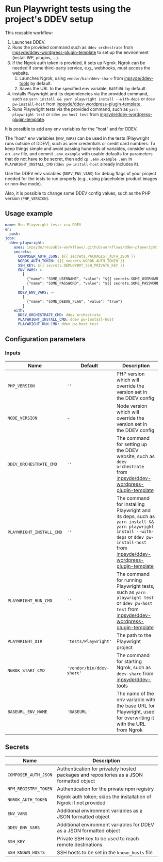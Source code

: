 # Run Playwright tests using the project's DDEV setup

This reusable workflow:

1. Launches DDEV.
2. Runs the provided command such as `ddev orchestrate`
   from [inpsyde/ddev-wordpress-plugin-template](https://github.com/inpsyde/ddev-wordpress-plugin-template)
   to set up the environment (install WP, plugins, ...).
3. If the Ngrok auth token is provided, it sets up Ngrok. Ngrok can be needed if some third-party
   service, e.g., webhooks, must access the website.
    1. Launches Ngrok, using `vendor/bin/ddev-share`
       from [inpsyde/ddev-tools](https://github.com/inpsyde/ddev-tools) by default.
    2. Saves the URL to the specified env variable, `BASEURL` by default.
4. Installs Playwright and its dependencies via the provided command, such as
   `yarn install && yarn playwright install --with-deps` or `ddev pw-install-host`
   from [inpsyde/ddev-wordpress-plugin-template](https://github.com/inpsyde/ddev-wordpress-plugin-template).
5. Runs Playwright tests via the provided command, such as `yarn playwright test` or
   `ddev pw-host test`
   from [inpsyde/ddev-wordpress-plugin-template](https://github.com/inpsyde/ddev-wordpress-plugin-template).

It is possible to add any env variables for the "host" and for DDEV.

The "host" env variables (`ENV_VARS`) can be used in the tests (Playwright runs outside of DDEV),
such as user credentials or credit card numbers. To keep things simple and avoid passing hundreds of
variables, consider using an `.env` file, and commit `.env.example` with usable defaults for
parameters that do not have to be secret, then add `cp .env.example .env` in
`PLAYWRIGHT_INSTALL_CMD` (`ddev pw-install-host` already includes it).

Use the DDEV env variables (`DDEV_ENV_VARS`) for debug flags of your project needed for the tests to
run properly (e.g., using placeholder product images or non-live mode).

Also, it is possible to change some DDEV config values, such as the PHP version (`PHP_VERSION`).

## Usage example

```yml
name: Run Playwright tests via DDEV
on:
  push:
jobs:
  ddev-playwright:
    uses: inpsyde/reusable-workflows/.github/workflows/ddev-playwright.yml@main
    secrets:
      COMPOSER_AUTH_JSON: ${{ secrets.PACKAGIST_AUTH_JSON }}
      NGROK_AUTH_TOKEN: ${{ secrets.NGROK_AUTH_TOKEN }}
      SSH_KEY: ${{ secrets.DEPLOYBOT_SSH_PRIVATE_KEY }}
      ENV_VARS: >-
        [
          {"name": "SOME_USERNAME", "value": "${{ secrets.SOME_USERNAME }}"},
          {"name": "SOME_PASSWORD", "value": "${{ secrets.SOME_PASSWORD }}"}
        ]
      DDEV_ENV_VARS: >-
        [
          {"name": "SOME_DEBUG_FLAG", "value": "true"}
        ]
    with:
      DDEV_ORCHESTRATE_CMD: ddev orchestrate
      PLAYWRIGHT_INSTALL_CMD: ddev pw-install-host
      PLAYWRIGHT_RUN_CMD: ddev pw-host test
```

## Configuration parameters

### Inputs

| Name                     | Default                   | Description                                                                                                                                                                                                                                          |
|--------------------------|---------------------------|------------------------------------------------------------------------------------------------------------------------------------------------------------------------------------------------------------------------------------------------------|
| `PHP_VERSION`            | `''`                      | PHP version which will override the version set in the DDEV config                                                                                                                                                                                   |
| `NODE_VERSION`           | -                         | Node version which will override the version set in the DDEV config                                                                                                                                                                                  |
| `DDEV_ORCHESTRATE_CMD`   | `''`                      | The command for setting up the DDEV website, such as `ddev orchestrate` from [inpsyde/ddev-wordpress-plugin-template](https://github.com/inpsyde/ddev-wordpress-plugin-template)                                                                     |
| `PLAYWRIGHT_INSTALL_CMD` | `''`                      | The command for installing Playwright and its deps, such as `yarn install && yarn playwright install --with-deps` or `ddev pw-install-host` from [inpsyde/ddev-wordpress-plugin-template](https://github.com/inpsyde/ddev-wordpress-plugin-template) |
| `PLAYWRIGHT_RUN_CMD`     | `''`                      | The command for running Playwright tests, such as `yarn playwright test` or `ddev pw-host test` from [inpsyde/ddev-wordpress-plugin-template](https://github.com/inpsyde/ddev-wordpress-plugin-template)                                             |
| `PLAYWRIGHT_DIR`         | `'tests/Playwright'`      | The path to the Playwright project                                                                                                                                                                                                                   | 
| `NGROK_START_CMD`        | `'vendor/bin/ddev-share'` | The command for starting Ngrok, such as `ddev-share` from [inpsyde/ddev-tools](https://github.com/inpsyde/ddev-tools)                                                                                                                                |
| `BASEURL_ENV_NAME`       | `'BASEURL'`               | The name of the env variable with the base URL for Playwright, used for overwriting it with the URL from Ngrok                                                                                                                                       |

## Secrets

| Name                 | Description                                                                              |
|----------------------|------------------------------------------------------------------------------------------|
| `COMPOSER_AUTH_JSON` | Authentication for privately hosted packages and repositories as a JSON formatted object |
| `NPM_REGISTRY_TOKEN` | Authentication for the private npm registry                                              |
| `NGROK_AUTH_TOKEN`   | Ngrok auth token; skips the installation of Ngrok if not provided                        |
| `ENV_VARS`           | Additional environment variables as a JSON formatted object                              |
| `DDEV_ENV_VARS`      | Additional environment variables for DDEV as a JSON formatted object                     |
| `SSH_KEY`            | Private SSH key to be used to reach remote destinations                                  |
| `SSH_KNOWN_HOSTS`    | SSH hosts to be set in the `known_hosts` file                                            |

